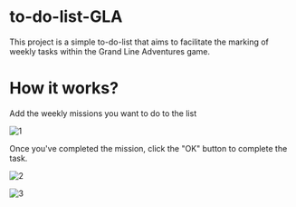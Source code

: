 # to-do-list-GLA
This project is a simple to-do-list that aims to facilitate the marking of weekly tasks within the Grand Line Adventures game.




# How it works?

Add the weekly missions you want to do to the list


![1](https://user-images.githubusercontent.com/93527893/227632338-9f343711-fa4b-4a14-8a64-4f2525723109.png)



Once you've completed the mission, click the "OK" button to complete the task.

![2](https://user-images.githubusercontent.com/93527893/227632592-dc236057-27fd-4cf1-aa61-8a55578b1b9b.png)


>>>


![3](https://user-images.githubusercontent.com/93527893/227632709-0c64d826-eabf-4c87-9919-756dd8ec92d4.png)
